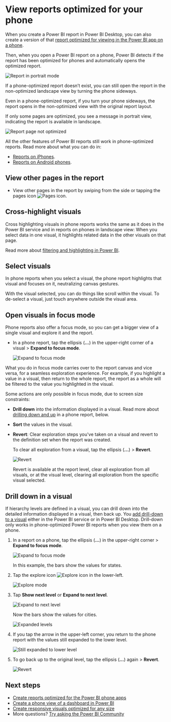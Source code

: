 <properties 
   pageTitle="View reports optimized for your phone"
   description="Read about interacting with report pages optimized for viewing in the Power BI phone apps."
   services="powerbi" 
   documentationCenter="" 
   authors="maggiesMSFT" 
   manager="erikre" 
   backup=""
   editor=""
   tags=""
   qualityFocus="no"
   qualityDate=""/>
 
<tags
   ms.service="powerbi"
   ms.devlang="NA"
   ms.topic="article"
   ms.tgt_pltfrm="NA"
   ms.workload="powerbi"
   ms.date="08/17/2017"
   ms.author="maggies"/>

# View reports optimized for your phone 

When you create a Power BI report in Power BI Desktop, you can also create a version of that [report optimized for viewing in the Power BI app on a phone](powerbi-desktop-create-phone-report.md).

Then, when you open a Power BI report on a phone, Power BI detects if the report has been optimized for phones and automatically opens the optimized report.

![Report in portrait mode](media/powerbi-mobile-view-phone-report/07-power-bi-phone-report-portrait.png)

If a phone-optimized report doesn’t exist, you can still open the report in the non-optimized landscape view by turning the phone sideways.  

Even in a phone-optimized report, if you turn your phone sideways, the report opens in the non-optimized view with the original report layout.

If only some pages are optimized, you see a message in portrait view, indicating the report is available in landscape.

![Report page not optimized](media/powerbi-mobile-view-phone-report/06-power-bi-phone-report-page-not-optimized.png)

All the other features of Power BI reports still work in phone-optimized reports. Read more about what you can do in:

*   [Reports on iPhones](powerbi-mobile-reports-in-the-iphone-app.md). 
*   [Reports on Android phones](powerbi-mobile-reports-in-the-android-app.md).

## View other pages in the report

- View other pages in the report by swiping from the side or tapping the pages icon ![Pages icon](media/powerbi-mobile-view-phone-report/power-bi-phone-report-page-icon.png).

## Cross-highlight visuals
Cross highlighting visuals in phone reports works the same as it does in the Power BI service and in reports on phones in landscape view: When you select data in one visual, it highlights related data in the other visuals on that page.

Read more about [filtering and highlighting in Power BI](powerbi-service-about-filters-and-highlighting-in-reports.md).

## Select visuals
In phone reports when you select a visual, the phone report highlights that visual and focuses on it, neutralizing canvas gestures.

With the visual selected, you can do things like scroll within the visual. To de-select a visual, just touch anywhere outside the visual area.

## Open visuals in focus mode
Phone reports also offer a focus mode, so you can get a bigger view of a single visual and explore it and the report.

- In a phone report, tap the ellipsis (**...**) in the upper-right corner of a visual  > **Expand to focus mode**.

    ![Expand to focus mode](media/powerbi-mobile-view-phone-report/power-bi-phone-report-focus-mode.png)


What you do in focus mode carries over to the report canvas and vice versa, for a seamless exploration experience. For example, if you highlight a value in a visual, then return to the whole report, the report as a whole will be filtered to the value you highlighted in the visual.

Some actions are only possible in focus mode, due to screen size constraints:

- **Drill down** into the information displayed in a visual. Read more about [drilling down and up](powerbi-mobile-view-phone-report.md#drill-down-in-a-visual) in a phone report, below.
- **Sort** the values in the visual.
- **Revert**: Clear exploration steps you've taken on a visual and revert to the definition set when the report was created.

    To clear all exploration from a visual, tap the ellipsis (**...**) > **Revert**.

    ![Revert](media/powerbi-mobile-view-phone-report/power-bi-phone-report-revert-levels.png)

    Revert is available at the report level, clear all exploration from all visuals, or at the visual level, clearing all exploration from the specific visual selected.   

## Drill down in a visual

If hierarchy levels are defined in a visual, you can drill down into the detailed information displayed in a visual, then back up. You [add drill-down to a visual](powerbi-service-drill-down-in-a-visualization.md) either in the Power BI service or in Power BI Desktop. Drill-down only works in phone-optimized Power BI reports when you view them on a phone. 

1. In a report on a phone, tap the ellipsis (**...**) in the upper-right corner > **Expand to focus mode**.

    ![Expand to focus mode](media/powerbi-mobile-view-phone-report/power-bi-phone-report-focus-mode.png)

    In this example, the bars show the values for states.

2. Tap the explore icon ![Explore icon](media/powerbi-mobile-view-phone-report/power-bi-phone-report-explore-icon.png) in the lower-left.

    ![Explore mode](media/powerbi-mobile-view-phone-report/power-bi-phone-report-explore-mode.png)

3. Tap **Show next level** or **Expand to next level**.

    ![Expand to next level](media/powerbi-mobile-view-phone-report/power-bi-phone-report-expand-levels.png)

    Now the bars show the values for cities.

    ![Expanded levels](media/powerbi-mobile-view-phone-report/power-bi-phone-report-expanded-levels.png)

4. If you tap the arrow in the upper-left corner, you return to the phone report with the values still expanded to the lower level.

    ![Still expanded to lower level](media/powerbi-mobile-view-phone-report/power-bi-back-to-phone-report-expanded-levels.png)

5. To go back up to the original level, tap the ellipsis (**...**) again > **Revert**.

    ![Revert](media/powerbi-mobile-view-phone-report/power-bi-phone-report-revert-levels.png)


## Next steps
- [Create reports optimized for the Power BI phone apps](powerbi-desktop-create-phone-report.md)
- [Create a phone view of a dashboard in Power BI](powerbi-service-create-dashboard-phone-view.md)
- [Create responsive visuals optimized for any size](powerbi-desktop-create-responsive-visuals.md)
- More questions? [Try asking the Power BI Community](http://community.powerbi.com/)
